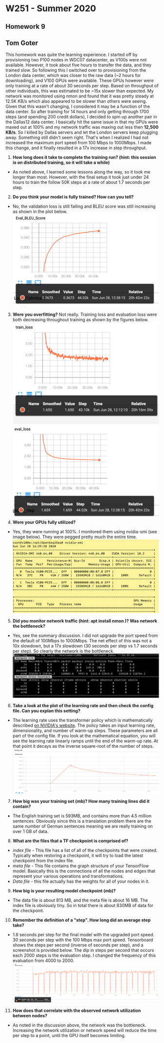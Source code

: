 # W251 - Summer 2020
## Homework 9
## Tom Goter

This homework was quite the learning experience. I started off by provisioning two P100 nodes in WDC07 datacenter, as V100s were not available. However, it took about five hours to transfer the data, and they trained slow. So following this I switched over to provisioning from the London data center, which was closer to the raw data (~2 hours for downloading), and V100 GPUs were available. These GPUs however were only training at a rate of about 30 seconds per step. Based on throughput of other individuals, this was estimated to be ~15x slower than expected. My network was monitored using nmon and found that it was pretty steady at 12.5K KB/s which also appeared to be slower than others were seeing. Given that this wasn't changing, I considered it may be a function of the data center. So after training for 14 hours and only getting through 1700 steps (and spending 200 credit dollars), I decided to spin up another pair in the Dallas12 data center. I basically hit the same issue in that my GPUs were maxed out at 100% and my network traffic was maxing out less then **12,500 KB/s**. So I killed by Dallas servers and let the London servers keep plugging away. Something still didn't seem right. That's when I realized I had not increased the maximum port speed from 100 Mbps to 1000Mbps. I made this change, and it finally resulted in a 17x increase in step throughput.



1. **How long does it take to complete the training run? (hint: this session is on distributed training, so it will take a while)**
- As noted above, I learned some lessons along the way, so it took me longer than most. However, with the final setup it took just under 24 hours to train the follow 50K steps at a rate of about 1.7 seconds per step.

2. **Do you think your model is fully trained? How can you tell?**
- No, the validation loss is still falling and BLEU score was still increasing as shown in the plot below.
![BLEU](/hw9/images/bleu.png)
3. **Were you overfitting?**
Not really. Training loss and evaluation loss were both decreasing throughout training as shown by the figures below.
![Training Loss](/hw9/images/train_loss.png)
![Validation Loss](/hw9/images/eval_loss.png)
4. **Were your GPUs fully utilized?**
- Yes, they were running at 100%. I monitored them using nvidia-smi (see image below). They were pegged pretty much the entire time.
![nvidia-smi display](/hw9/images/smi.png)
5. **Did you monitor network traffic (hint: apt install nmon )? Was network the bottleneck?**
- Yes, see the summary discussion. I did not upgrade the port speed from the default of 100Mbps to 1000Mbps. The net effect of this was not a 10x slowdown, but a 17x slowdown (30 seconds per step vs 1.7 seconds per step). So clearly the network is the bottleneck.
![nmon display with 1000 Mbps Network](/hw9/images/nmon.png)
6. **Take a look at the plot of the learning rate and then check the config file. Can you explan this setting?**
- The learning rate uses the transformer policy which is mathematically described [on NVIDIA's website](https://nvidia.github.io/OpenSeq2Seq/html/_modules/optimizers/lr_policies.html). The policy takes an input learning rate, dimensionality, and number of warm-up steps. These parameters are all part of the config file. If you look at the mathematical equation, you will see the learning rate linearly ramps until the end of the warm-up rate. At that point it decays as the inverse square-root of the number of steps.
![My Learning Rate](/hw9/images/learning_rate.png)

7. **How big was your training set (mb)? How many training lines did it contain?**
- The English training set is 593MB, and contains more than 4.5 million sentences. Obviously since this is a translation problem there are the same number of German sentences meaning we are really training on over 1 GB of data.
8. **What are the files that a TF checkpoint is comprised of?**
- *index file* - This file has a list of all of the checkpoints that were created. Typically when restoring a checkpoint, it will try to load the latest checkpoint from the index file. 
- *meta file* - This file contains the graph structure of your TensorFlow model. Basically this is the connections of all the nodes and edges that represent your various operations and transformations. 
- *Data file* - this file actually has the weights for all of your nodes in it. 
9. **How big is your resulting model checkpoint (mb)?**
- The data file is about 813 MB, and the meta file is about 16 MB. The index file is obviously tiny. So in total there is about 830MB of data for the checkpoint.
10. **Remember the definition of a "step". How long did an average step take?**
- 1.8 seconds per step for the final model with the upgraded port speed. 30 seconds per step with the 100 Mbps max port speed. Tensorboard shows the steps per second (inverse of seconds per step), and a screenshot is provided below. The dip in steps per second that occurs each 2000 steps is the evaluation step. I changed the frequency of this evaluation from 4000 to 2000.
![steps per second](/hw9/images/steps.png)
11. **How does that correlate with the observed network utilization between nodes?**
- As noted in the discussion above, the network was the bottleneck. Increasing the network utilization or network speed will reduce the time per step to a point, until the GPU itself becomes limiting.

